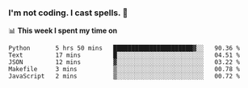 ### I'm not coding. I cast spells. 🎩

📊 **This week I spent my time on**
<!--START_SECTION:waka-->
```text
Python       5 hrs 50 mins   ██████████████████████▓░░   90.36 % 
Text         17 mins         █░░░░░░░░░░░░░░░░░░░░░░░░   04.51 % 
JSON         12 mins         ▓░░░░░░░░░░░░░░░░░░░░░░░░   03.22 % 
Makefile     3 mins          ▒░░░░░░░░░░░░░░░░░░░░░░░░   00.78 % 
JavaScript   2 mins          ▒░░░░░░░░░░░░░░░░░░░░░░░░   00.72 % 
```
<!--END_SECTION:waka-->
